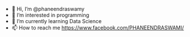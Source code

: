 - 👋 Hi, I’m @phaneendraswamy
- 👀 I’m interested in programming
- 🌱 I’m currently learning Data Science
- 📫 How to reach me https://www.facebook.com/PHANEENDRASWAMI/

<!---
phaneendraswamy/phaneendraswamy is a ✨ special ✨ repository because its `README.md` (this file) appears on your GitHub profile.
You can click the Preview link to take a look at your changes.
--->

